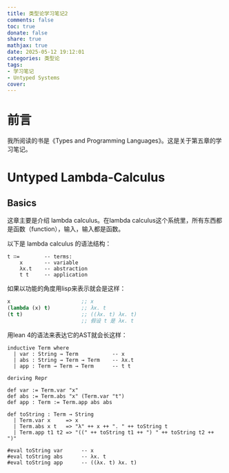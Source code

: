 ```yaml
---
title: 类型论学习笔记2
comments: false
toc: true
donate: false
share: true
mathjax: true
date: 2025-05-12 19:12:01
categories: 类型论
tags: 
- 学习笔记
- Untyped Systems
cover:
---
```


# 前言

我所阅读的书是《Types and Programming Languages》。这是关于第五章的学习笔记。

# Untyped Lambda-Calculus

## Basics

这章主要是介绍 lambda calculus。在lambda calculus这个系统里，所有东西都是函数（function），输入，输入都是函数。

以下是 lambda calculus 的语法结构：

```
t ∷=        -- terms:
    x       -- variable
    λx.t    -- abstraction
    t t     -- application
```

如果以功能的角度用lisp来表示就会是这样：

``` lisp
x                       ;; x
(lambda (x) t)          ;; λx. t
(t t)                   ;; ((λx. t) λx. t)
                        ;; 假设 t 是 λx. t
```

用lean 4的语法来表达它的AST就会长这样：

``` lean4
inductive Term where
  | var : String → Term           -- x
  | abs : String → Term → Term    -- λx.t
  | app : Term → Term → Term      -- t t

deriving Repr

def var := Term.var "x"
def abs := Term.abs "x" (Term.var "t")
def app : Term := Term.app abs abs

def toString : Term → String
  | Term.var x     => x
  | Term.abs x t   => "λ" ++ x ++ ". " ++ toString t
  | Term.app t1 t2 => "((" ++ toString t1 ++ ") " ++ toString t2 ++ ")"

#eval toString var      -- x
#eval toString abs      -- λx. t
#eval toString app      -- ((λx. t) λx. t)
```